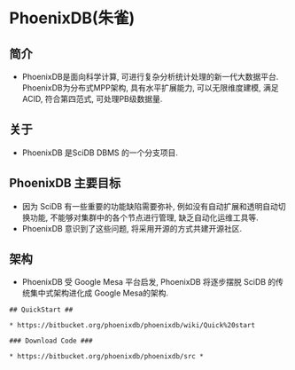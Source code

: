 # PhoenixDB(朱雀) #

## 简介 ##
* PhoenixDB是面向科学计算, 可进行复杂分析统计处理的新一代大数据平台. PhoenixDB为分布式MPP架构, 具有水平扩展能力, 可以无限维度建模, 满足ACID, 符合第四范式, 可处理PB级数据量. 

## 关于 ##

* PhoenixDB 是SciDB DBMS 的一个分支项目.

## PhoenixDB 主要目标 ##
* 因为 SciDB 有一些重要的功能缺陷需要弥补, 例如没有自动扩展和透明自动切换功能, 不能够对集群中的各个节点进行管理, 缺乏自动化运维工具等.
* PhoenixDB 意识到了这些问题, 将采用开源的方式共建开源社区.



## 架构 ##
* PhoenixDB 受 Google Mesa 平台启发, PhoenixDB 将逐步摆脱 SciDB 的传统集中式架构进化成 Google Mesa的架构.
```
## QuickStart ##

* https://bitbucket.org/phoenixdb/phoenixdb/wiki/Quick%20start 

### Download Code ###

* https://bitbucket.org/phoenixdb/phoenixdb/src *
```
